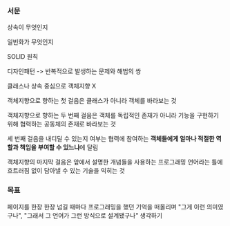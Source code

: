 ### 서문

상속이 무엇인지

일빈화가 무엇인지

SOLID 원칙

디자인패턴 -> 반복적으로 발생하는 문제와 해법의 쌍

클래스나 상속 중심으로 객체지향 X 

객체지향으로 향하는 첫 걸음은 클래스가 아니라 객체를 바라보는 것

객체지향으로 향하는 두 번째 걸음은 객체를 독립적인 존재가 아니라 기능을 구현하기 위해 협력하는 공동체의 존재로 바라보는 것

세 번째 걸음을 내디딜 수 있는지 여부는 협력에 참여하는 **객체들에게 얼마나 적절한 역할과 책임을 부여할 수 있느냐**에 달림

객체지향의 마지막 걸음은 앞에서 설명한 개념들을 사용하는 프로그래밍 언어라는 틀에 흐트러짐 없이 담아낼 수 있는 기술을 익히는 것



### 목표

페이지를 한장 한장 넘길 때마다 프로그래밍을 했던 기억을 떠올리며 "그게 이런 의미였구나", "그래서 그 언어가 그런 방식으로 설계됐구나" 생각하기


